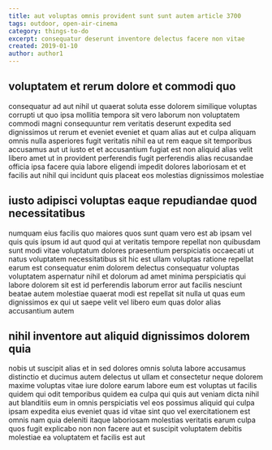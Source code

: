 ```yaml
---
title: aut voluptas omnis provident sunt sunt autem article 3700
tags: outdoor, open-air-cinema
category: things-to-do
excerpt: consequatur deserunt inventore delectus facere non vitae
created: 2019-01-10
author: author1
---
```


## voluptatem et rerum dolore et commodi quo

consequatur ad aut nihil ut quaerat soluta esse dolorem similique voluptas corrupti ut quo ipsa mollitia tempora sit vero laborum non voluptatem commodi magni consequuntur rem veritatis deserunt expedita sed dignissimos ut rerum et eveniet eveniet et quam alias aut et culpa aliquam omnis nulla asperiores fugit veritatis nihil ea ut rem eaque sit temporibus accusamus aut ut iusto et et accusantium fugiat est non aliquid alias velit libero amet ut in provident perferendis fugit perferendis alias recusandae officia ipsa facere quia labore eligendi impedit dolores laboriosam et et facilis aut nihil qui incidunt quis placeat eos molestias dignissimos molestiae

## iusto adipisci voluptas eaque repudiandae quod necessitatibus

numquam eius facilis quo maiores quos sunt quam vero est ab ipsam vel quis quis ipsum id aut quod qui at veritatis tempore repellat non quibusdam sunt modi vitae voluptatum dolores praesentium perspiciatis occaecati ut natus voluptatem necessitatibus sit hic est ullam voluptas ratione repellat earum est consequatur enim dolorem delectus consequatur voluptas voluptatem aspernatur nihil et dolorum ad amet minima perspiciatis qui labore dolorem sit est id perferendis laborum error aut facilis nesciunt beatae autem molestiae quaerat modi est repellat sit nulla ut quas eum dignissimos ex qui ut saepe velit vel libero eum quas dolor alias accusantium autem

## nihil inventore aut aliquid dignissimos dolorem quia

nobis ut suscipit alias et in sed dolores omnis soluta labore accusamus distinctio et ducimus autem delectus ut ullam et consectetur neque dolorem maxime voluptas vitae iure dolore earum labore eum est voluptas ut facilis quidem qui odit temporibus quidem ea culpa qui quis aut veniam dicta nihil aut blanditiis eum in omnis perspiciatis vel eos possimus aliquid qui culpa ipsam expedita eius eveniet quas id vitae sint quo vel exercitationem est omnis nam quia deleniti itaque laboriosam molestias veritatis earum culpa quos fugit explicabo non non facere aut et suscipit voluptatem debitis molestiae ea voluptatem et facilis est aut
